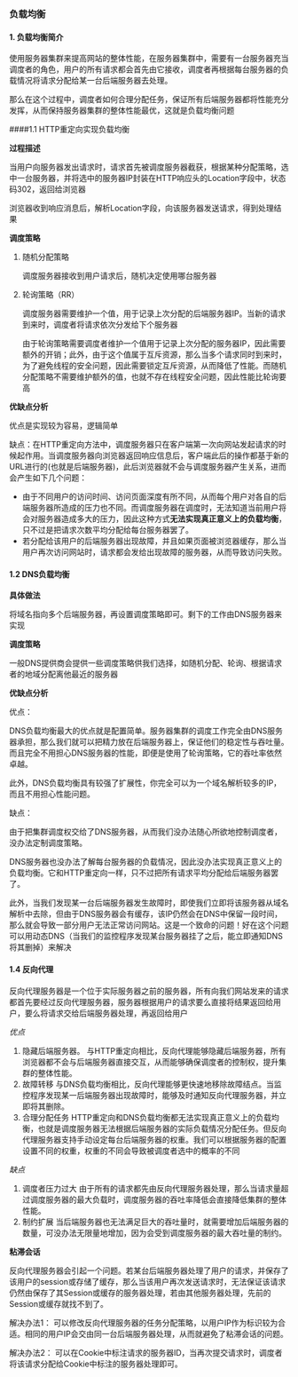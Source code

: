 ### 负载均衡

#### 1. 负载均衡简介

使用服务器集群来提高网站的整体性能，在服务器集群中，需要有一台服务器充当调度者的角色，用户的所有请求都会首先由它接收，调度者再根据每台服务器的负载情况将请求分配给某一台后端服务器去处理。

那么在这个过程中，调度者如何合理分配任务，保证所有后端服务器都将性能充分发挥，从而保持服务器集群的整体性能最优，这就是负载均衡问题



####1.1 HTTP重定向实现负载均衡

**过程描述** 

当用户向服务器发出请求时，请求首先被调度服务器截获，根据某种分配策略，选中一台服务器，并将选中的服务器IP封装在HTTP响应头的Location字段中，状态码302，返回给浏览器

浏览器收到响应消息后，解析Location字段，向该服务器发送请求，得到处理结果

**调度策略**

1. 随机分配策略

   调度服务器接收到用户请求后，随机决定使用哪台服务器

2. 轮询策略（RR）

   调度服务器需要维护一个值，用于记录上次分配的后端服务器IP。当新的请求到来时，调度者将请求依次分发给下个服务器

   由于轮询策略需要调度者维护一个值用于记录上次分配的服务器IP，因此需要额外的开销；此外，由于这个值属于互斥资源，那么当多个请求同时到来时，为了避免线程的安全问题，因此需要锁定互斥资源，从而降低了性能。而随机分配策略不需要维护额外的值，也就不存在线程安全问题，因此性能比轮询要高

**优缺点分析**

优点是实现较为容易，逻辑简单

缺点：在HTTP重定向方法中，调度服务器只在客户端第一次向网站发起请求的时候起作用。当调度服务器向浏览器返回响应信息后，客户端此后的操作都基于新的URL进行的(也就是后端服务器)，此后浏览器就不会与调度服务器产生关系，进而会产生如下几个问题：

- 由于不同用户的访问时间、访问页面深度有所不同，从而每个用户对各自的后端服务器所造成的压力也不同。而调度服务器在调度时，无法知道当前用户将会对服务器造成多大的压力，因此这种方式**无法实现真正意义上的负载均衡**，只不过是把请求次数平均分配给每台服务器罢了。
- 若分配给该用户的后端服务器出现故障，并且如果页面被浏览器缓存，那么当用户再次访问网站时，请求都会发给出现故障的服务器，从而导致访问失败。



#### 1.2 DNS负载均衡

**具体做法**

将域名指向多个后端服务器，再设置调度策略即可。剩下的工作由DNS服务器来实现

**调度策略**

一般DNS提供商会提供一些调度策略供我们选择，如随机分配、轮询、根据请求者的地域分配离他最近的服务器

**优缺点分析**

优点：

DNS负载均衡最大的优点就是配置简单。服务器集群的调度工作完全由DNS服务器承担，那么我们就可以把精力放在后端服务器上，保证他们的稳定性与吞吐量。而且完全不用担心DNS服务器的性能，即便是使用了轮询策略，它的吞吐率依然卓越。

此外，DNS负载均衡具有较强了扩展性，你完全可以为一个域名解析较多的IP，而且不用担心性能问题。

缺点：

由于把集群调度权交给了DNS服务器，从而我们没办法随心所欲地控制调度者，没办法定制调度策略。

DNS服务器也没办法了解每台服务器的负载情况，因此没办法实现真正意义上的负载均衡。它和HTTP重定向一样，只不过把所有请求平均分配给后端服务器罢了。

此外，当我们发现某一台后端服务器发生故障时，即使我们立即将该服务器从域名解析中去除，但由于DNS服务器会有缓存，该IP仍然会在DNS中保留一段时间，那么就会导致一部分用户无法正常访问网站。这是一个致命的问题！好在这个问题可以用动态DNS（当我们的监控程序发现某台服务器挂了之后，能立即通知DNS将其删掉）来解决



#### 1.4 反向代理

反向代理服务器是一个位于实际服务器之前的服务器，所有向我们网站发来的请求都首先要经过反向代理服务器，服务器根据用户的请求要么直接将结果返回给用户，要么将请求交给后端服务器处理，再返回给用户

*优点*

1. 隐藏后端服务器。 
   与HTTP重定向相比，反向代理能够隐藏后端服务器，所有浏览器都不会与后端服务器直接交互，从而能够确保调度者的控制权，提升集群的整体性能。
2. 故障转移 
   与DNS负载均衡相比，反向代理能够更快速地移除故障结点。当监控程序发现某一后端服务器出现故障时，能够及时通知反向代理服务器，并立即将其删除。
3. 合理分配任务 
   HTTP重定向和DNS负载均衡都无法实现真正意义上的负载均衡，也就是调度服务器无法根据后端服务器的实际负载情况分配任务。但反向代理服务器支持手动设定每台后端服务器的权重。我们可以根据服务器的配置设置不同的权重，权重的不同会导致被调度者选中的概率的不同

*缺点*

1. 调度者压力过大 
   由于所有的请求都先由反向代理服务器处理，那么当请求量超过调度服务器的最大负载时，调度服务器的吞吐率降低会直接降低集群的整体性能。
2. 制约扩展 
   当后端服务器也无法满足巨大的吞吐量时，就需要增加后端服务器的数量，可没办法无限量地增加，因为会受到调度服务器的最大吞吐量的制约。 

**粘滞会话**

反向代理服务器会引起一个问题。若某台后端服务器处理了用户的请求，并保存了该用户的session或存储了缓存，那么当该用户再次发送请求时，无法保证该请求仍然由保存了其Session或缓存的服务器处理，若由其他服务器处理，先前的Session或缓存就找不到了。

解决办法1： 
可以修改反向代理服务器的任务分配策略，以用户IP作为标识较为合适。相同的用户IP会交由同一台后端服务器处理，从而就避免了粘滞会话的问题。

解决办法2： 
可以在Cookie中标注请求的服务器ID，当再次提交请求时，调度者将该请求分配给Cookie中标注的服务器处理即可。